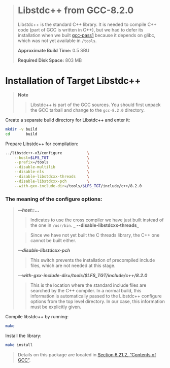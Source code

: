 > # Libstdc++ from GCC-8.2.0
>
> Libstdc++ is the standard C++ library. It is needed to compile C++ code (part of GCC is written in C++), but we had to defer its installation when we built [gcc-pass1](./05-GCC-8.2.0-Pass-1) because it depends on glibc, which was not yet available in `/tools`.
>
> **Approximate Build Time:** 0.5 SBU
>
> **Required Disk Space:** 803 MB

# Installation of Target Libstdc++

> **Note**
>
> > Libstdc++ is part of the GCC sources. You should first unpack the GCC tarball and change to the `gcc-8.2.0` directory.

Create a separate build directory for Libstdc++ and enter it:

```sh
mkdir -v build
cd       build
```

Prepare Libstdc++ for compilation:

```sh
../libstdc++-v3/configure           \
    --host=$LFS_TGT                 \
    --prefix=/tools                 \
    --disable-multilib              \
    --disable-nls                   \
    --disable-libstdcxx-threads     \
    --disable-libstdcxx-pch         \
    --with-gxx-include-dir=/tools/$LFS_TGT/include/c++/8.2.0
```

### The meaning of the configure options:

> **_--host=..._**
>
> > Indicates to use the cross compiler we have just built instead of the one in `/usr/bin`.
> > **_ --disable-libstdcxx-threads_**
>
> > Since we have not yet built the C threads library, the C++ one cannot be built either.
>
> **_--disable-libstdcxx-pch_**
>
> > This switch prevents the installation of precompiled include files, which are not needed at this stage.
>
> **_--with-gxx-include-dir=/tools/\$LFS_TGT/include/c++/8.2.0_**
>
> > This is the location where the standard include files are searched by the C++ compiler. In a normal build, this information is automatically passed to the Libstdc++ configure options from the top level directory. In our case, this information must be explicitly given.

Compile libstdc++ by running:

```sh
make
```

Install the library:

```sh
make install
```

> Details on this package are located in [Section 6.21.2, “Contents of GCC”](../06-Installing-Basic-System-Software/21-GCC-8.2.0.md).
